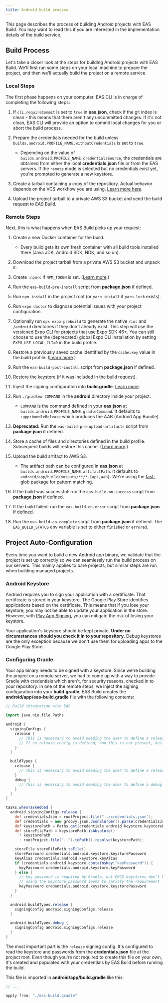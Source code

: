 ```yaml
---
title: Android build process
---
```


This page describes the process of building Android projects with EAS Build. You may want to read this if you are interested in the implementation details of the build service.

## Build Process

Let's take a closer look at the steps for building Android projects with EAS Build. We'll first run some steps on your local machine to prepare the project, and then we'll actually build the project on a remote service.

### Local Steps

The first phase happens on your computer. EAS CLI is in charge of completing the following steps:

1. If `cli.requireCommit` is set to `true` in **eas.json**, check if the git index is clean - this means that there aren't any uncommitted changes. If it's not clean, EAS CLI will provide an option to commit local changes for you or abort the build process.
1. Prepare the credentials needed for the build unless `builds.android.PROFILE_NAME.withoutCredentials` is set to `true`.

   - Depending on the value of `builds.android.PROFILE_NAME.credentialsSource`, the credentials are obtained from either the local **credentials.json** file or from the EAS servers. If the `remote` mode is selected but no credentials exist yet, you're prompted to generate a new keystore.

1. Create a tarball containing a copy of the repository. Actual behavior depends on the VCS workflow you are using. [Learn more here](https://expo.fyi/eas-vcs-workflow).
1. Upload the project tarball to a private AWS S3 bucket and send the build request to EAS Build.

### Remote Steps

Next, this is what happens when EAS Build picks up your request:

1. Create a new Docker container for the build.

   - Every build gets its own fresh container with all build tools installed there (Java JDK, Android SDK, NDK, and so on).

1. Download the project tarball from a private AWS S3 bucket and unpack it.
1. Create `.npmrc` if `NPM_TOKEN` is set. ([Learn more](/build-reference/private-npm-packages).)
1. Run the `eas-build-pre-install` script from **package.json** if defined.
1. Run `npm install` in the project root (or `yarn install` if `yarn.lock` exists).
1. Run `expo doctor` to diagnose potential issues with your project configuration.
1. Optionally run `npx expo prebuild` to generate the native `/ios` and `/android` directories if they don't already exist. This step will use the versioned Expo CLI for projects that use Expo SDK 46+. You can still choose to use the (deprecated) global Expo CLI installation by setting `EXPO_USE_LOCAL_CLI=0` in the build profile.
1. Restore a previously saved cache identified by the `cache.key` value in the build profile. ([Learn more](../build/eas-json/).)
1. Run the `eas-build-post-install` script from **package.json** if defined.
1. Restore the keystore (if it was included in the build request).
1. Inject the signing configuration into **build.gradle**. [Learn more](#configuring-gradle).
1. Run `./gradlew COMMAND` in the **android** directory inside your project.

   - `COMMAND` is the command defined in your **eas.json** at `builds.android.PROFILE_NAME.gradleCommand`. It defaults to `:app:bundleRelease` which produces the AAB (Android App Bundle).

1. **Deprecated:** Run the `eas-build-pre-upload-artifacts` script from **package.json** if defined.
1. Store a cache of files and directories defined in the build profile. Subsequent builds will restore this cache. ([Learn more](../build/eas-json/).)
1. Upload the build artifact to AWS S3.

   - The artifact path can be configured in **eas.json** at `builds.android.PROFILE_NAME.artifactPath`. It defaults to `android/app/build/outputs/**/*.{apk,aab}`. We're using the [fast-glob](https://github.com/mrmlnc/fast-glob#pattern-syntax) package for pattern matching.

1. If the build was successful: run the `eas-build-on-success` script from **package.json** if defined.
1. If the build failed: run the `eas-build-on-error` script from **package.json** if defined.
1. Run the `eas-build-on-complete` script from **package.json** if defined. The `EAS_BUILD_STATUS` env variable is set to either `finished` or `errored`.

## Project Auto-Configuration

Every time you want to build a new Android app binary, we validate that the project is set up correctly so we can seamlessly run the build process on our servers. This mainly applies to bare projects, but similar steps are run when building managed projects.

### Android Keystore

Android requires you to sign your application with a certificate. That certificate is stored in your keystore. The Google Play Store identifies applications based on the certificate. This means that if you lose your keystore, you may not be able to update your application in the store. However, with [Play App Signing](https://developer.android.com/studio/publish/app-signing#app-signing-google-play), you can mitigate the risk of losing your keystore.

Your application's keystore should be kept private. **Under no circumstances should you check it in to your repository.** Debug keystores are the only exception because we don't use them for uploading apps to the Google Play Store.

### Configuring Gradle

Your app binary needs to be signed with a keystore. Since we're building the project on a remote server, we had to come up with a way to provide Gradle with credentials which aren't, for security reasons, checked in to your repository. In one of the remote steps, we inject the signing configuration into your **build.gradle**. EAS Build creates the **android/app/eas-build.gradle** file with the following contents:

<!-- prettier-ignore -->
```groovy
// Build integration with EAS

import java.nio.file.Paths

android {
  signingConfigs {
    release {
      // This is necessary to avoid needing the user to define a release signing config manually
      // If no release config is defined, and this is not present, build for assembleRelease will crash
    }
  }

  buildTypes {
    release {
      // This is necessary to avoid needing the user to define a release build type manually
    }
    debug {
      // This is necessary to avoid needing the user to define a debug build type manually
    }
  }
}

tasks.whenTaskAdded {
  android.signingConfigs.release {
    def credentialsJson = rootProject.file("../credentials.json");
    def credentials = new groovy.json.JsonSlurper().parse(credentialsJson)
    def keystorePath = Paths.get(credentials.android.keystore.keystorePath);
    def storeFilePath = keystorePath.isAbsolute()
      ? keystorePath
      : rootProject.file("..").toPath().resolve(keystorePath);

    storeFile storeFilePath.toFile()
    storePassword credentials.android.keystore.keystorePassword
    keyAlias credentials.android.keystore.keyAlias
    if (credentials.android.keystore.containsKey("keyPassword")) {
      keyPassword credentials.android.keystore.keyPassword
    } else {
      // key password is required by Gradle, but PKCS keystores don't have one
      // using the keystore password seems to satisfy the requirement
      keyPassword credentials.android.keystore.keystorePassword
    }
  }

  android.buildTypes.release {
    signingConfig android.signingConfigs.release
  }

  android.buildTypes.debug {
    signingConfig android.signingConfigs.release
  }
}

```

The most important part is the `release` signing config. It's configured to read the keystore and passwords from the **credentials.json** file at the project root. Even though you're not required to create this file on your own, it's created and populated with your credentials by EAS Build before running the build.

This file is imported in **android/app/build.gradle** like this:

```groovy
// ...

apply from: "./eas-build.gradle"
```
